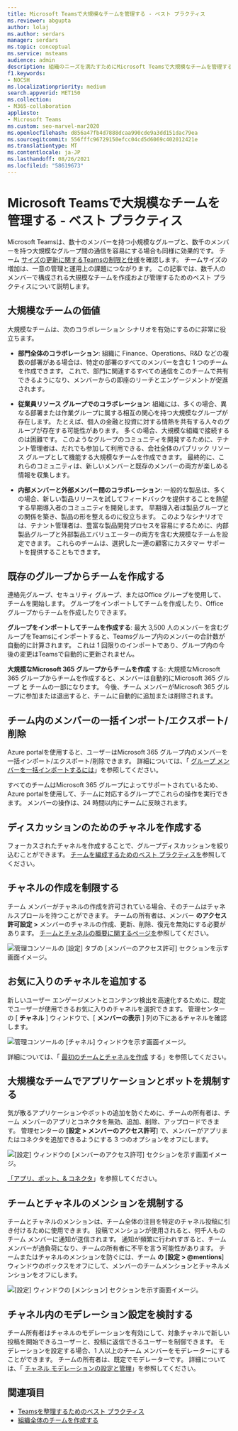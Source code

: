 ```yaml
---
title: Microsoft Teamsで大規模なチームを管理する - ベスト プラクティス
ms.reviewer: abgupta
author: lolaj
ms.author: serdars
manager: serdars
ms.topic: conceptual
ms.service: msteams
audience: admin
description: 組織のニーズを満たすためにMicrosoft Teamsで大規模なチームを管理するためのベスト プラクティスについて説明します。
f1.keywords:
- NOCSH
ms.localizationpriority: medium
search.appverid: MET150
ms.collection:
- M365-collaboration
appliesto:
- Microsoft Teams
ms.custom: seo-marvel-mar2020
ms.openlocfilehash: d856a47fb4d7888dcaa990cde9a3dd151dac79ea
ms.sourcegitcommit: 556fffc96729150efcc04cd5d6069c402012421e
ms.translationtype: MT
ms.contentlocale: ja-JP
ms.lasthandoff: 08/26/2021
ms.locfileid: "58619673"
---
```

# <a name="manage-large-teams-in-microsoft-teams---best-practices"></a>Microsoft Teamsで大規模なチームを管理する - ベスト プラクティス

Microsoft Teamsは、数十のメンバーを持つ小規模なグループと、数千のメンバーを持つ大規模なグループ間の通信を容易にする場合も同様に効果的です。 チーム [サイズの更新に関するTeamsの制限と仕様](limits-specifications-teams.md)を確認します。 チームサイズの増加は、一意の管理と運用上の課題につながります。 この記事では、数千人のメンバーで構成される大規模なチームを作成および管理するためのベスト プラクティスについて説明します。

## <a name="value-of-large-teams"></a>大規模なチームの価値

大規模なチームは、次のコラボレーション シナリオを有効にするのに非常に役立ちます。

- **部門全体のコラボレーション**: 組織に Finance、Operations、R&D などの複数の部署がある場合は、特定の部署のすべてのメンバーを含む 1 つのチームを作成できます。 これで、部門に関連するすべての通信をこのチームで共有できるようになり、メンバーからの即座のリーチとエンゲージメントが促進されます。

- **従業員リソース グループでのコラボレーション**: 組織には、多くの場合、異なる部署または作業グループに属する相互の関心を持つ大規模なグループが存在します。 たとえば、個人の金融と投資に対する情熱を共有する人々のグループが存在する可能性があります。 多くの場合、大規模な組織で接続するのは困難です。 このようなグループのコミュニティを開発するために、テナント管理者は、だれでも参加して利用できる、会社全体のパブリック リソース グループとして機能する大規模なチームを作成できます。 最終的に、これらのコミュニティは、新しいメンバーと既存のメンバーの両方が楽しめる情報を収集します。

- **内部メンバーと外部メンバー間のコラボレーション**: 一般的な製品は、多くの場合、新しい製品リリースを試してフィードバックを提供することを熱望する早期導入者のコミュニティを開発します。 早期導入者は製品グループとの関係を築き、製品の形を整えるのに役立ちます。 このようなシナリオでは、テナント管理者は、豊富な製品開発プロセスを容易にするために、内部製品グループと外部製品エバリュエーターの両方を含む大規模なチームを設定できます。 これらのチームは、選択した一連の顧客にカスタマー サポートを提供することもできます。

## <a name="create-teams-from-existing-groups"></a>既存のグループからチームを作成する

連絡先グループ、セキュリティ グループ、またはOffice グループを使用して、チームを開始します。 グループをインポートしてチームを作成したり、Office グループからチームを作成したりできます。

**グループをインポートしてチームを作成する**: 最大 3,500 人のメンバーを含むグループをTeamsにインポートすると、Teamsグループ内のメンバーの合計数が自動的に計算されます。 これは 1 回限りのインポートであり、グループ内の今後の変更はTeamsで自動的に更新されません。

**大規模なMicrosoft 365 グループからチームを作成** する: 大規模なMicrosoft 365 グループからチームを作成すると、メンバーは自動的にMicrosoft 365 グループ **と** チームの一部になります。 今後、チーム メンバーがMicrosoft 365 グループに参加または退出すると、チームに自動的に追加または削除されます。

## <a name="bulk-importexportremove-members-in-a-team"></a>チーム内のメンバーの一括インポート/エクスポート/削除

Azure portalを使用すると、ユーザーはMicrosoft 365 グループ内のメンバーを一括インポート/エクスポート/削除できます。 詳細については、「 [グループ メンバーを一括インポートするには](/azure/active-directory/enterprise-users/groups-bulk-import-members#to-bulk-import-group-members)」を参照してください。

すべてのチームはMicrosoft 365 グループによってサポートされているため、Azure portalを使用して、チームに対応するグループでこれらの操作を実行できます。 メンバーの操作は、24 時間以内にチームに反映されます。

## <a name="create-channels-to-focus-discussions"></a>ディスカッションのためのチャネルを作成する

フォーカスされたチャネルを作成することで、グループディスカッションを絞り込むことができます。 [チームを編成するためのベスト プラクティスを](best-practices-organizing.md)参照してください。

## <a name="restrict-channel-creation"></a>チャネルの作成を制限する

チーム メンバーがチャネルの作成を許可されている場合、そのチームはチャネルスプロールを持つことができます。 チームの所有者は、メンバー **のアクセス許可設定 >** メンバーのチャネルの作成、更新、削除、復元を無効にする必要があります。 [チームとチャネルの概要に関するページを](teams-channels-overview.md)参照してください。

![管理コンソールの [設定] タブの [メンバーのアクセス許可] セクションを示す画面イメージ。](media/no-channel-creation.png "管理コンソールの [メンバーのアクセス許可] セクションの画面イメージ設定タブ。メンバーによるチャネルの作成または削除を許可するオプションはオフになっています。")

## <a name="add-favorite-channels"></a>お気に入りのチャネルを追加する

新しいユーザー エンゲージメントとコンテンツ検出を高速化するために、既定でユーザーが使用できるお気に入りのチャネルを選択できます。 管理センターの [ **チャネル** ] ウィンドウで、[ **メンバーの表示** ] 列の下にあるチャネルを確認します。

![管理コンソールの [チャネル] ウィンドウを示す画面イメージ。](media/favorite-channels.png "管理コンソールの [チャネル] ウィンドウを示す画面イメージ。一部のチャネルでは、[メンバーの表示] がオンになっています。")

 詳細については、「 [最初のチームとチャネルを作成](get-started-with-teams-create-your-first-teams-and-channels.md) する」を参照してください。

## <a name="regulate-applications-and-bots-in-large-teams"></a>大規模なチームでアプリケーションとボットを規制する

気が散るアプリケーションやボットの追加を防ぐために、チームの所有者は、チーム メンバーのアプリとコネクタを無効、追加、削除、アップロードできます。 管理センターの **[設定 > メンバーのアクセス許可**] で、メンバーがアプリまたはコネクタを追加できるようにする 3 つのオプションをオフにします。

![[設定] ウィンドウの [メンバーのアクセス許可] セクションを示す画面イメージ。](media/disable-bots-connectors.png "[設定] ウィンドウの [メンバーのアクセス許可] セクションを示す画面イメージ。メンバーがアプリまたはコネクタを追加できるようにするオプションはオフになっています。")

[「アプリ、ボット、& コネクタ](deploy-apps-microsoft-teams-landing-page.md)」を参照してください。

## <a name="regulate-team-and-channel-mentions"></a>チームとチャネルのメンションを規制する

チームとチャネルのメンションは、チーム全体の注目を特定のチャネル投稿に引き付けるために使用できます。 投稿でメンションが使用されると、何千人ものチーム メンバーに通知が送信されます。 通知が頻繁に行われすぎると、チーム メンバーが過負荷になり、チームの所有者に不平を言う可能性があります。 チームまたはチャネルのメンションを防ぐには、チーム **の [設定 > @mentions**] ウィンドウのボックスをオフにして、メンバーのチームメンションとチャネルメンションをオフにします。

![[設定] ウィンドウの [メンション] セクションを示す画面イメージ。](media/no-at-mentions.png "[設定] ウィンドウの [メンション] セクションを示す画面イメージ。メンションでメンバーにアクセス権を表示および付与するオプションはオフになっています。")

## <a name="consider-setting-up-moderation-in-your-channels"></a>チャネル内のモデレーション設定を検討する

チーム所有者はチャネルのモデレーションを有効にして、対象チャネルで新しい投稿を開始できるユーザーと、投稿に返信できるユーザーを制御できます。 モデレーションを設定する場合、1 人以上のチーム メンバーをモデレーターにすることができます。 チームの所有者は、既定でモデレーターです。 詳細については、「 [チャネル モデレーションの設定と管理](manage-channel-moderation-in-teams.md)」を参照してください。

## <a name="related-topics"></a>関連項目

- [Teamsを整理するためのベスト プラクティス](best-practices-organizing.md)
- [組織全体のチームを作成する](create-an-org-wide-team.md)
